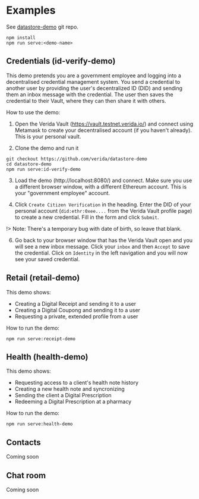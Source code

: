 # Examples

See [datastore-demo](https://github.com/verida/datastore-demo) git repo.

```
npm install
npm run serve:<demo-name>
```

## Credentials (id-verify-demo)

This demo pretends you are a government employee and logging into a decentralised credential management system. You send a credential to another user by providing the user's decentralized ID (DID) and sending them an inbox message with the credential. The user then saves the credential to their Vault, where they can then share it with others.

How to use the demo:

1. Open the Verida Vault (https://vault.testnet.verida.io/) and connect using Metamask to create your decentralised account (if you haven't already). This is your personal vault.

2. Clone the demo and run it

```
git checkout https://github.com/verida/datastore-demo
cd datastore-demo
npm run serve:id-verify-demo
```

3. Load the demo (http://localhost:8080/) and connect. Make sure you use a different browser window, with a different Ethereum account. This is your "government employee" account.

5. Click `Create Citizen Verification` in the heading. Enter the DID of your personal account (`did:ethr:0xee....` from the Verida Vault profile page) to create a new credential. Fill in the form and click `Submit`.

!> Note: There's a temporary bug with date of birth, so leave that blank.

6. Go back to your browser window that has the Verida Vault open and you will see a new inbox message. Click your `inbox` and then `Accept` to save the credential. Click on `Identity` in the left navigation and you will now see your saved credential.

## Retail (retail-demo)

This demo shows:

- Creating a Digital Receipt and sending it to a user
- Creating a Digital Coupong and sending it to a user
- Requesting a private, extended profile from a user

How to run the demo:

```
npm run serve:receipt-demo
```

## Health (health-demo)

This demo shows:

- Requesting access to a client's health note history
- Creating a new health note and syncronizing
- Sending the client a Digital Prescription
- Redeeming a Digital Prescription at a pharmacy

How to run the demo:

```
npm run serve:health-demo
```

## Contacts

Coming soon

## Chat room

Coming soon